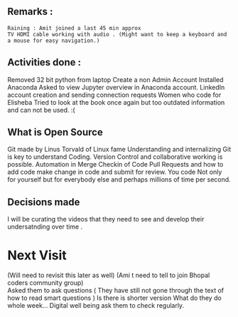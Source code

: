 Remarks :
----------
	Raining : Amit joined a last 45 min approx 
	TV HDMI cable working with audio . (Might want to keep a keyboard and a mouse for easy navigation.) 

Activities done : 
-----------------
Removed 32 bit python from laptop 
Create a non Admin Account 
Installed Anaconda 
Asked to view Jupyter overview in Anaconda account.
LinkedIn account creation and sending connection requests 
Women who code for Elisheba 
Tried to look at the book once again but too outdated information and can not be used.  :( 


What is Open Source
-------------------- 
Git made by Linus Torvald of Linux fame 
Understanding and internalizing Git is key to understand Coding. 
Version Control and collaborative working is possible. 
Automation in Merge Checkin of Code 
Pull Requests and how to add code make change in code and submit for review. 
You code Not only for yourself but for everybody else and perhaps millions of time per second. 

Decisions made 
--------------
I will be curating the videos that they need to see and develop their undersatnding over time .


Next Visit 
========== 	
(Will need to revisit this later as well) 
(Ami t need to tell to join Bhopal coders community group)  
Asked them to ask questions ( They have still not gone through the text of how to read smart questions ) Is there is shorter version 
What do they do whole week... Digital well being ask them to check regularly. 

